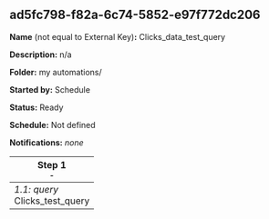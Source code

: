 ## ad5fc798-f82a-6c74-5852-e97f772dc206

**Name** (not equal to External Key)**:** Clicks_data_test_query

**Description:** n/a

**Folder:** my automations/

**Started by:** Schedule

**Status:** Ready

**Schedule:** Not defined

**Notifications:** _none_


| Step 1<br>_<small>-</small>_ |
| --- |
| _1.1: query_<br>Clicks_test_query |
